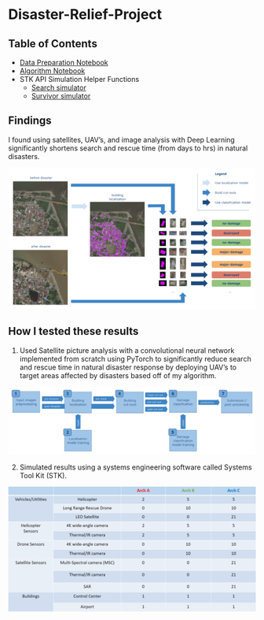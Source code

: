 # Disaster-Relief-Project

## Table of Contents

- [Data Preparation Notebook](data_preparation.ipynb)
- [Algorithm Notebook](disaster_model.ipynb)
- STK API Simulation Helper Functions
  - [Search simulator](search_simulator.py)
  - [Survivor simulator](survivor_simulator.py)

## Findings
I found using satellites, UAV’s, and image analysis with Deep Learning significantly shortens search and rescue time (from days to hrs) in natural disasters. 

<img src="ML_pipeline.png" width="750">

## How I tested these results
1. Used Satellite picture analysis with a convolutional neural network implemented from scratch using PyTorch to significantly reduce search and rescue time in natural disaster response by deploying UAV’s to target areas affected by disasters based off of my algorithm. 

<img src=data_pipeline.png width="750">

2. Simulated results using a systems engineering software called Systems Tool Kit (STK). 

<img src=STK_simulation.png width="750">

